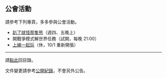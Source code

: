 ## 公會活動

請參考下列專頁，多多參與公會活動。

- [趴了就怪那隻熊](https://badbadweather.github.io/raid.html)（週四、五晚上）
- 開戰爭模式解世界任務（試開，每晚 21:00）
- [上線一起玩](https://badbadweather.github.io/mon.html)（休，10/1 重新開張）

--- 

請[點此](https://badbadweather.github.io/)回目錄。

文件變更請參考[公開紀錄](https://github.com/badbadweather/badbadweather.github.io/commits/master/activities.md)，不會另外公告。
